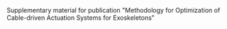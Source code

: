 Supplementary material for publication "Methodology for Optimization of Cable-driven Actuation Systems for Exoskeletons" 
